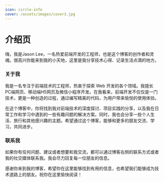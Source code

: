 ```yaml
---
icon: circle-info
cover: /assets/images/cover3.jpg
---
```

# 介绍页

嗨，我是Jason Lee，一名热爱前端开发的工程师，也是这个博客的创作者和灵魂。很高兴你能来到我的小天地，这里是我分享技术心得、记录生活点滴的地方。

### 关于我

我是一名专注于前端技术的工程师，热衷于探索 Web 开发的各个领域。我擅长PC端网页、移动端H5网页及微信小程序开发。在我看来，前端开发不仅仅是一门技术，更是一种创造的过程，通过编写精美的代码，为用户带来愉悦的使用体验。

在这个博客中，你将找到我对前端技术的深度探讨、项目实践的分享，以及我在日常工作和学习中遇到的一些有趣问题的解决方案。同时，我也会分享一些个人生活、旅行和其他感兴趣的主题。希望通过这个博客，能够和更多的朋友交流、学习，共同进步。

### 联系我

如果你有任何问题、建议或者想要和我交流，都可以通过博客右侧的联系方式或者我的社交媒体联系我。我会尽力回复每一位朋友的信息。

感谢你来到我的博客，希望你在这里能够找到有用的信息，也希望我们能够成为技术道路上的朋友。祝你在这里愉快阅读！
